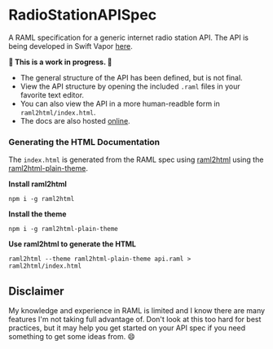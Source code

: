 # RadioStationAPISpec
A RAML specification for a generic internet radio station API. The API is being developed in Swift Vapor [here](https://github.com/tylermilner/RadioStationAPI).

**🚧 This is a work in progress. 🚧**
* The general structure of the API has been defined, but is not final.
* View the API structure by opening the included `.raml` files in your favorite text editor.
* You can also view the API in a more human-readble form in `raml2html/index.html`.
* The docs are also hosted [online](https://radiostationapi-dev.vapor.cloud/docs/index.html).

### Generating the HTML Documentation

The `index.html` is generated from the RAML spec using [raml2html](https://github.com/raml2html/raml2html) using the [raml2html-plain-theme](https://www.npmjs.com/package/raml2html-plain-theme).

**Install raml2html**

`npm i -g raml2html`

**Install the theme**

`npm i -g raml2html-plain-theme`

**Use raml2html to generate the HTML**

`raml2html --theme raml2html-plain-theme api.raml > raml2html/index.html`

## Disclaimer

My knowledge and experience in RAML is limited and I know there are many features I'm not taking full advantage of. Don't look at this too hard for best practices, but it may help you get started on your API spec if you need something to get some ideas from. 😄
